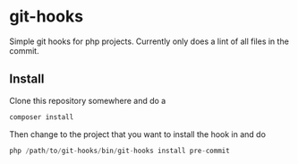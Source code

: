 # git-hooks

Simple git hooks for php projects. Currently only does a lint of all files in the commit.

## Install

Clone this repository somewhere and do a

```bash
composer install
```

Then change to the project that you want to install the hook in and do

```php
php /path/to/git-hooks/bin/git-hooks install pre-commit

```
